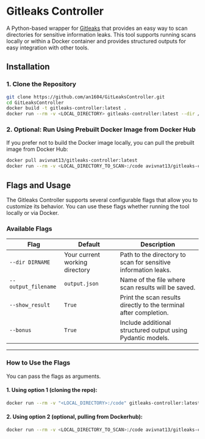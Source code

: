 # Gitleaks Controller

A Python-based wrapper for [Gitleaks](https://github.com/zricethezav/gitleaks) that provides an easy way to scan
directories for sensitive information leaks. This tool supports running scans locally or within a Docker container and
provides structured outputs for easy integration with other tools.

## Installation

### 1. Clone the Repository

```bash
git clone https://github.com/an1604/GitLeaksController.git
cd GitLeaksController
docker build -t gitleaks-controller:latest . 
docker run --rm -v <LOCAL_DIRECTORY> gitleaks-controller:latest --dir /code/<CHOOSE_DIRECTORY_NAME> 
```

### 2. Optional: Run Using Prebuilt Docker Image from Docker Hub

If you prefer not to build the Docker image locally, you can pull the prebuilt image from Docker Hub:

```bash
docker pull avivnat13/gitleaks-controller:latest
docker run --rm -v <LOCAL_DIRECTORY_TO_SCAN>:/code avivnat13/gitleaks-controller:latest --dir /code
```

## Flags and Usage

The Gitleaks Controller supports several configurable flags that allow you to customize its behavior. You can use these
flags whether running the tool locally or via Docker.

### **Available Flags**

| Flag                | Default                        | Description                                                       |
|---------------------|--------------------------------|-------------------------------------------------------------------|
| `--dir DIRNAME`     | Your current working directory | Path to the directory to scan for sensitive information leaks.    |
| `--output_filename` | `output.json`                  | Name of the file where scan results will be saved.                |
| `--show_result`     | `True`                         | Print the scan results directly to the terminal after completion. |
| `--bonus`           | `True`                         | Include additional structured output using Pydantic models.       |

---

### **How to Use the Flags**

You can pass the flags as arguments.

#### 1. Using option 1 (cloning the repo):

```bash
docker run --rm -v "<LOCAL_DIRECTORY>:/code" gitleaks-controller:latest --dir /code --output_filename results.json --show_result True --bonus True
```

#### 2. Using option 2 (optional, pulling from Dockerhub):

```bash
docker run --rm -v <LOCAL_DIRECTORY_TO_SCAN>:/code avivnat13/gitleaks-controller:latest --dir /code --output_filename results.json --show_result True --bonus True
```